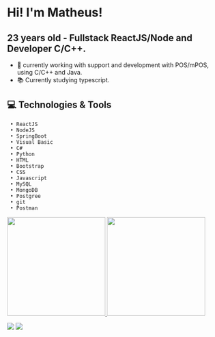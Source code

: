 # Hi! I'm Matheus! 
## 23 years old - Fullstack ReactJS/Node and Developer C/C++.

- 🤖 currently working with support and development with POS/mPOS, using C/C++ and Java.
- 📚 Currently studying typescript.
## 💻 Technologies & Tools
     • ReactJS
     • NodeJS
     • SpringBoot
     • Visual Basic
     • C#
     • Python
     • HTML
     • Bootstrap
     • CSS
     • Javascript
     • MySQL
     • MongoDB
     • Postgree
     • git
     • Postman

<div>
  <a href="https://github.com/rafaballerini2">
    <img height="230cm" src="https://github-readme-stats.vercel.app/api?username=MattLPires&show_icons=true&theme=dracula&include_all_commits=true&count_private=true"/>
    <img height="230cm" src="https://github-readme-stats.vercel.app/api/top-langs/?username=MattLPires&layout=compact&langs_count=16&theme=dracula"/>
    </div>
  
  [<img src = "https://img.shields.io/badge/instagram-%23E4405F.svg?&style=for-the-badge&logo=instagram&logoColor=white">](https://www.instagram.com/mattt_tea/)
[<img src="https://img.shields.io/badge/linkedin-%230077B5.svg?&style=for-the-badge&logo=linkedin&logoColor=white" />](https://www.linkedin.com/in/matheus-pires-b90247149/)
<!---
MattLPires/MattLPires is a ✨ special ✨ repository because its `README.md` (this file) appears on your GitHub profile.
You can click the Preview link to take a look at your changes.
--->
